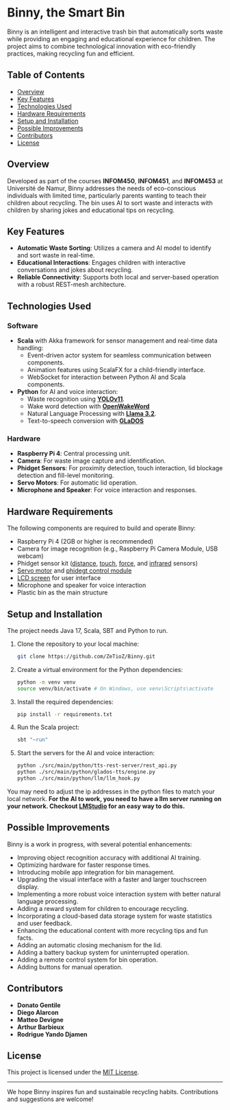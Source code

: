 # Binny, the Smart Bin

Binny is an intelligent and interactive trash bin that automatically sorts waste while providing an engaging and educational experience for children. The project aims to combine technological innovation with eco-friendly practices, making recycling fun and efficient.

## Table of Contents
- [Overview](#overview)
- [Key Features](#key-features)
- [Technologies Used](#technologies-used)
- [Hardware Requirements](#hardware-requirements)
- [Setup and Installation](#setup-and-installation)
- [Possible Improvements](#possible-improvements)
- [Contributors](#contributors)
- [License](#license)

## Overview

Developed as part of the courses **INFOM450**, **INFOM451**, and **INFOM453** at Université de Namur, Binny addresses the needs of eco-conscious individuals with limited time, particularly parents wanting to teach their children about recycling. The bin uses AI to sort waste and interacts with children by sharing jokes and educational tips on recycling.

## Key Features

- **Automatic Waste Sorting**: Utilizes a camera and AI model to identify and sort waste in real-time.
- **Educational Interactions**: Engages children with interactive conversations and jokes about recycling.
- **Reliable Connectivity**: Supports both local and server-based operation with a robust REST-mesh architecture.

## Technologies Used

### Software
- **Scala** with Akka framework for sensor management and real-time data handling:
  - Event-driven actor system for seamless communication between components.
  - Animation features using ScalaFX for a child-friendly interface.
  - WebSocket for interaction between Python AI and Scala components.
- **Python** for AI and voice interaction:
  - Waste recognition using [**YOLOv11**](https://docs.ultralytics.com/models/yolo11/).
  - Wake word detection with [**OpenWakeWord**](https://github.com/dscripka/openWakeWord)
  - Natural Language Processing with [**Llama 3.2**](https://www.llama.com/).
  - Text-to-speech conversion with [**GLaDOS**](https://github.com/R2D2FISH/glados-tts)

### Hardware
- **Raspberry Pi 4**: Central processing unit.
- **Camera**: For waste image capture and identification.
- **Phidget Sensors**: For proximity detection, touch interaction, lid blockage detection and fill-level monitoring.
- **Servo Motors**: For automatic lid operation.
- **Microphone and Speaker**: For voice interaction and responses.

## Hardware Requirements

The following components are required to build and operate Binny:

- Raspberry Pi 4 (2GB or higher is recommended)
- Camera for image recognition (e.g., Raspberry Pi Camera Module, USB webcam)
- Phidget sensor kit ([distance](https://www.phidgets.com/?prodid=1171), [touch](https://www.phidgets.com/?prodid=1063), [force](https://www.phidgets.com/?prodid=76), and [infrared](https://www.phidgets.com/?prodid=1047) sensors)
- [Servo motor](https://www.phidgets.com/?prodid=150) and [phidegt control module](https://www.phidgets.com/?prodid=1044)
- [LCD screen](http://www.lcdwiki.com/3.5inch_RPi_Display) for user interface
- Microphone and speaker for voice interaction
- Plastic bin as the main structure

## Setup and Installation

The project needs Java 17, Scala, SBT and Python to run.

1. Clone the repository to your local machine:
   ```bash
   git clone https://github.com/ZeTioZ/Binny.git
   ```
2. Create a virtual environment for the Python dependencies:
   ```bash
   python -m venv venv
   source venv/bin/activate # On Windows, use venv\Scripts\activate
   ```
3. Install the required dependencies:
   ```bash
   pip install -r requirements.txt
   ```
4. Run the Scala project:
   ```bash
   sbt "~run"
   ```
5. Start the servers for the AI and voice interaction:
   ```bash
   python ./src/main/python/tts-rest-server/rest_api.py
   python ./src/main/python/glados-tts/engine.py
   python ./src/main/python/llm/llm_hook.py
   ```

You may need to adjust the ip addresses in the python files to match your local network.
**For the AI to work, you need to have a llm server running on your network. Checkout [LMStudio](https://lmstudio.ai/) for an easy way to do this.**

## Possible Improvements

Binny is a work in progress, with several potential enhancements:
- Improving object recognition accuracy with additional AI training.
- Optimizing hardware for faster response times.
- Introducing mobile app integration for bin management.
- Upgrading the visual interface with a faster and larger touchscreen display.
- Implementing a more robust voice interaction system with better natural language processing.
- Adding a reward system for children to encourage recycling.
- Incorporating a cloud-based data storage system for waste statistics and user feedback.
- Enhancing the educational content with more recycling tips and fun facts.
- Adding an automatic closing mechanism for the lid.
- Adding a battery backup system for uninterrupted operation.
- Adding a remote control system for bin operation.
- Adding buttons for manual operation.

## Contributors

- **Donato Gentile**
- **Diego Alarcon**
- **Matteo Devigne**
- **Arthur Barbieux**
- **Rodrigue Yando Djamen**

## License

This project is licensed under the [MIT License](LICENSE).

---

We hope Binny inspires fun and sustainable recycling habits. Contributions and suggestions are welcome!
